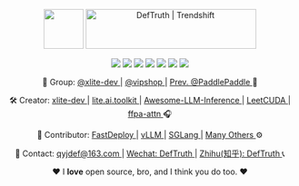 
<!--

![[llm-inference](https://github.com/DefTruth/Awesome-LLM-Inference)](https://github.com/DefTruth/Awesome-LLM-Inference/assets/31974251/4d9ab775-f200-471d-a289-e2b14296b633)

|🛠[lite.ai.toolkit](https://github.com/DefTruth/lite.ai.toolkit) | 💎[torchlm](https://github.com/DefTruth/torchlm) | 📒[statistic-learning-R-note](https://github.com/DefTruth/statistic-learning-R-note) | 🎉[cuda-learn-note](https://github.com/DefTruth/cuda-learn-note) | 📖[Awesome-LLM-Inference](https://github.com/DefTruth/Awesome-LLM-Inference) |   
|:---:|:---:|:---:|:---:|:---:|
|![](https://img.shields.io/github/stars/DefTruth/lite.ai.toolkit.svg?style=social) ![](https://img.shields.io/github/downloads/DefTruth/lite.ai.toolkit/total?color=ccf&label=downloads&logo=github&logoColor=lightgrey)| ![](https://img.shields.io/github/stars/DefTruth/torchlm.svg?style=social)   ![](https://static.pepy.tech/personalized-badge/torchlm?period=total&units=international_system&left_color=grey&right_color=blue&left_text=downloads)| ![](https://img.shields.io/github/stars/DefTruth/statistic-learning-R-note.svg?style=social) ![](https://img.shields.io/github/downloads/DefTruth/statistic-learning-R-note/total?color=ccf&label=downloads&logo=github&logoColor=lightgrey) |![](https://img.shields.io/github/stars/DefTruth/cuda-learn-note.svg?style=social) ![](https://img.shields.io/github/issues/DefTruth/cuda-learn-note?color=9cc)|  ![](https://img.shields.io/github/stars/DefTruth/Awesome-LLM-Inference.svg?style=social) ![](https://img.shields.io/github/downloads/DefTruth/Awesome-LLM-Inference/total?color=ccf&label=downloads&logo=github&logoColor=lightgrey)|
![[llm-inference](https://github.com/DefTruth/Awesome-LLM-Inference)](https://github.com/DefTruth/Awesome-LLM-Inference/assets/31974251/4d9ab775-f200-471d-a289-e2b14296b633)
-->

<!--

<img src="https://github-readme-stats.vercel.app/api?username=DefTruth&show_icons=true" alt="logo" height="140" width="450" align="right" style="margin: 5px; margin-bottom: 0px;" />  


- ❤  昨日邻家乞新火, 晓窗分与读书灯 (保持学习)
- 🎓 Master degree in Statistics Department of JNU
- 📖 [**DefTruth's Blog Page**](https://www.zhihu.com/people/qyjdef/posts) Email: qyjdef@163.com
- 🔭 [CV](https://github.com/PaddlePaddle/FastDeploy/tree/develop)/[LLM](https://github.com/DefTruth/Awesome-LLM-Inference)/[C++](https://github.com/DefTruth/lite.ai.toolkit)/[Python](https://github.com/DefTruth/torchlm)/[Java](https://github.com/PaddlePaddle/FastDeploy/blob/develop/java/android/README_CN.md)/[Android](https://github.com/PaddlePaddle/FastDeploy/blob/develop/java/android/README_CN.md)/[SIMD](https://github.com/PaddlePaddle/FastDeploy/pull/907)/[CUDA](https://github.com/DefTruth/CUDA-Learn-Notes)
- ✨ Contribute: [lite.ai.toolkit](https://github.com/DefTruth/lite.ai.toolkit)/[FastDeploy](https://github.com/PaddlePaddle/FastDeploy)/[vLLM](https://github.com/vllm-project/vllm)/...
![](https://img.shields.io/badge/Diffusion-brightgreen.svg)

![](https://img.shields.io/github/stars/DefTruth.svg?style=social)  ![](https://img.shields.io/github/followers/DefTruth.svg?style=social) ![](https://cdn.rawgit.com/sindresorhus/awesome/d7305f38d29fed78fa85652e3a63e154dd8e8829/media/badge.svg) ![](https://img.shields.io/badge/CUDA-brightgreen.svg) ![](https://img.shields.io/badge/ARM-SIMD-yellow.svg) ![](https://img.shields.io/badge/C/C++-hotpink.svg) ![](https://img.shields.io/badge/Python-blue.svg) ![](https://img.shields.io/badge/JAVA-JNI-hotpink.svg) ![](https://img.shields.io/badge/Android-blue.svg) ![](https://img.shields.io/badge/AI-LLM|VLM-brightgreen.svg)  ![](https://img.shields.io/badge/Diffusion-brightgreen.svg)

[![cuda-learn-notes](https://github.com/user-attachments/assets/b2578723-b7a7-4d8f-bcd1-5008947b808a)](https://github.com/DefTruth/CUDA-Learn-Notes)
<img src="https://github-readme-stats.vercel.app/api?username=DefTruth&show_icons=true" alt="logo" height="140" width="450" align="right" style="margin: 5px; margin-bottom: 0px;" />  
<img src='https://img.shields.io/badge/PTX ISA-hotpink.svg' >
<img src='https://img.shields.io/badge/CV-brightgreen.svg' >
<img src=https://cdn.rawgit.com/sindresorhus/awesome/d7305f38d29fed78fa85652e3a63e154dd8e8829/media/badge.svg >

![cuda-learn-notes](https://github.com/user-attachments/assets/b2578723-b7a7-4d8f-bcd1-5008947b808a)

<div align='center'>
  <img src='https://img.shields.io/github/stars/DefTruth.svg?style=social' >
  <img src='https://img.shields.io/github/followers/DefTruth.svg?style=social' >
  <img src='https://img.shields.io/badge/CUDA-brightgreen.svg' >
  <img src='https://img.shields.io/badge/ARM-SIMD-yellow.svg' >
  <img src='https://img.shields.io/badge/C++-hotpink.svg' >
  <img src='https://img.shields.io/badge/C-hotpink.svg' >
  <img src='https://img.shields.io/badge/Python-blue.svg' >
  <img src='https://img.shields.io/badge/JAVA-hotpink.svg' >
  <img src='https://img.shields.io/badge/JAVA-JNI-hotpink.svg' >
  <img src='https://img.shields.io/badge/Android-blue.svg' >
  <img src='https://img.shields.io/badge/AI-LLM/VLM-brightgreen.svg' >
  <img src='https://img.shields.io/badge/Diffusion-brightgreen.svg' >
  <img src="https://img.shields.io/badge/FFPA:~2x↑🎉SDPA EA-blue.svg" >
  <img src='https://img.shields.io/badge/📚CUDA Learn Notes-brightgreen.svg' >
  <img src="https://img.shields.io/badge/🛠lite.ai.toolkit-blue.svg" >
</div> 

<img src="https://github-readme-stats.vercel.app/api?username=DefTruth&show_icons=true" alt="logo" height="120" width="400" align="right" style="margin: 5px; margin-bottom: 0px;" />  
<div align='center'>
<img src="https://github-readme-stats.vercel.app/api?username=DefTruth&show_icons=false" alt="image" height="120" width="400" align="right" style="margin: 5px; margin-bottom: 0px;" />  
<img src="https://github.com/user-attachments/assets/6b5cc7c1-50f9-42cb-a123-4bf5b4ac8d6c" alt="image" height="120" width="400" align="left" style="margin: 5px; margin-bottom: 0px;"/>
</div> 

<div align='center'>
  <img src="https://github.com/user-attachments/assets/6b5cc7c1-50f9-42cb-a123-4bf5b4ac8d6c" height="150" width="400"/>
  <img src="https://github-readme-stats.vercel.app/api?username=DefTruth&show_icons=false" height="150" width="400" />  
</div> 

<div align='center'>
  <img src='https://img.shields.io/badge/CUDA/PTX-brightgreen.svg' >
  <img src='https://img.shields.io/badge/ARM-SIMD-yellow.svg' >
  <img src='https://img.shields.io/badge/C++/C-hotpink.svg' >
  <img src='https://img.shields.io/badge/Python-blue.svg' >
  <img src='https://img.shields.io/badge/JAVA-JNI-hotpink.svg' >
  <img src='https://img.shields.io/badge/AI-Infra-brightgreen.svg' >
  <img src="https://img.shields.io/badge/FFPA-blue.svg" >
  <img src='https://img.shields.io/badge/📚CUDA Learn Notes-brightgreen.svg' >
  <img src="https://img.shields.io/badge/🛠lite.ai.toolkit-blue.svg" >
</div> 
![xlite-2 drawio](https://github.com/user-attachments/assets/fa9a8226-dd30-4a00-a0ad-9175ea042878)
![image](https://github.com/user-attachments/assets/89a5173e-5677-4140-ba96-63734eb88b59)
![image](https://github.com/user-attachments/assets/273a5348-61d4-4f00-b7e2-ec60f4585155)

       <a href="https://github.com/xlite-dev" >🛠Owner @xlite-dev </a> |  <a href="https://github.com/vipshop/vllm" > Member @vipshop </a> | <a href="https://github.com/PaddlePaddle/FastDeploy" > Previous @PaddlePaddle </a>| <a href="https://github.com/vllm-project/vllm/pulls?q=is%3Apr+author%3ADefTruth" > Contributor @vLLM📚 </a>
<div align='center'>
  <img src='https://img.shields.io/github/stars/xlite-dev.svg?style=social' >
  <img src=https://cdn.rawgit.com/sindresorhus/awesome/d7305f38d29fed78fa85652e3a63e154dd8e8829/media/badge.svg >
  <img src='https://img.shields.io/badge/CUDA/SIMD-brightgreen.svg' >  
  <img src='https://img.shields.io/badge/C++/Python-blue.svg' >  
  <img src='https://img.shields.io/badge/AI-Infra-brightgreen.svg' >
  <img src="https://img.shields.io/badge/FFPA:~2x↑🎉-blue.svg" >
  <img src='https://img.shields.io/badge/📚LeetCUDA-brightgreen.svg'>
  <img src="https://img.shields.io/badge/🛠lite.ai.toolkit-blue.svg" >
</div> 

-->


<div align='center'>

   <p align="center">
     <a href="https://github.com/xlite-dev" target="_blank"><img src="https://github.com/user-attachments/assets/89a5173e-5677-4140-ba96-63734eb88b59" style=" height: 70px;" height="70"/></a>
     <a href="https://trendshift.io/developers/644" target="_blank"><img src="https://trendshift.io/api/badge/developers/644" alt="DefTruth | Trendshift" style="width: 300px; height: 70px;" width="300" height="70"/></a>
     <p>
        <img src='https://img.shields.io/github/stars/xlite-dev.svg?style=social' >
        <img src='https://img.shields.io/badge/CUDA|SIMD-brightgreen.svg' >  
        <img src='https://img.shields.io/badge/C++|Python-blue.svg' >  
        <img src='https://img.shields.io/badge/HPC|LLM-brightgreen.svg' >
        <img src="https://img.shields.io/badge/FFPA:~2x↑🎉-blue.svg" >
        <img src='https://img.shields.io/badge/📚LeetCUDA-brightgreen.svg'>
        <img src="https://img.shields.io/badge/🛠lite.ai.toolkit-blue.svg" >
     </p>
     <p> 
       🏢 Group: <a href="https://github.com/xlite-dev" > @xlite-dev </a> |  <a href="https://github.com/vipshop/vllm" > @vipshop </a> | <a href="https://github.com/PaddlePaddle/FastDeploy" > Prev. @PaddlePaddle </a> 🏰
     </p>
     <p> 
        🛠 Creator: <a href="https://github.com/xlite-dev" > xlite-dev </a> | <a href="https://github.com/xlite-dev/lite.ai.toolkit" > lite.ai.toolkit </a> |  <a href="https://github.com/xlite-dev/Awesome-LLM-Inference" > Awesome-LLM-Inference </a> | <a href="https://github.com/xlite-dev/LeetCUDA" > LeetCUDA </a> | <a href="https://github.com/xlite-dev/ffpa-attn" > ffpa-attn </a> 🎧
     </p>
     <p> 
        🎉 Contributor: <a href="https://github.com/PaddlePaddle/FastDeploy/pulls?q=is%3Apr+author%3ADefTruth" > FastDeploy </a> | <a href="https://github.com/vllm-project/vllm/pulls?q=is%3Apr+author%3ADefTruth" > vLLM </a> | <a href="https://github.com/sgl-project/sglang/pulls?q=is%3Apr+author%3ADefTruth" > SGLang </a> |  <a href="https://github.com/pulls?q=is%3Apr+author%3ADefTruth+archived%3Afalse+" > Many Others </a> ⚙
     </p>
     <p>
        🤖 Contact: <a href="https://github.com/DefTruth"> qyjdef@163.com </a> | <a href="https://github.com/DefTruth" > Wechat: DefTruth </a>  | <a href="https://www.zhihu.com/people/qyjdef"> Zhihu(知乎): DefTruth </a> 📞
     </p>
     <p>❤ I <b>love</b> open source, bro, and I think you do too. ❤ </p>
   <p align="center">
</div> 

